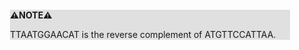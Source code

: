 <div style="margin:2em; background-color: #e0e0e0;">

<strong>⚠️NOTE️️️⚠️</strong>

TTAATGGAACAT is the reverse complement of ATGTTCCATTAA.
</div>

